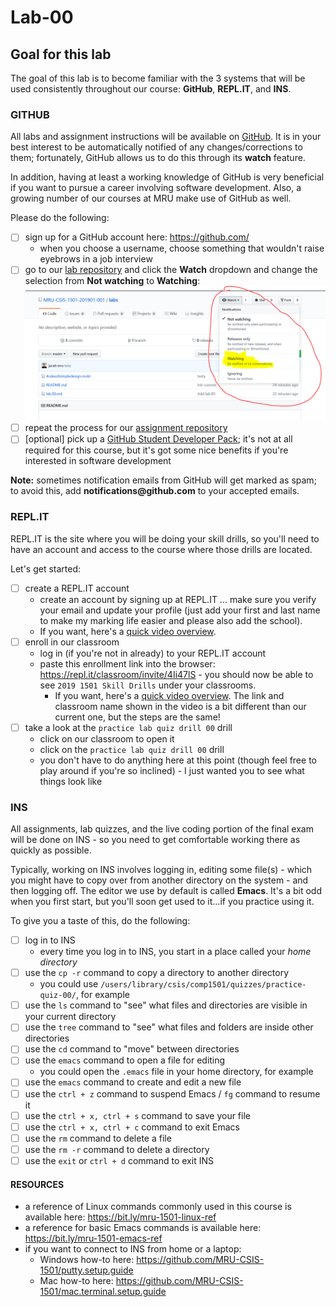 # Lab-00

## Goal for this lab

The goal of this lab is to become familiar with the 3 systems that will be used consistently throughout our course: **GitHub**, **<span>REPL.IT</span>**, and **INS**.

### GITHUB

All labs and assignment instructions will be available on [GitHub](https://github.com). It is in your best interest to be automatically notified of any changes/corrections to them; fortunately, GitHub allows us to do this through its **watch** feature.

In addition, having at least a working knowledge of GitHub is very beneficial if you want to pursue a career involving software development. Also, a growing number of our courses at MRU make use of GitHub as well.

Please do the following:

- [ ] sign up for a GitHub account here: https://github.com/
  - when you choose a username, choose something that wouldn't raise eyebrows in a job interview
- [ ] go to our [lab repository](https://github.com/MRU-CSIS-1501-201901-001/labs) and click the **Watch** dropdown and change the selection from **Not watching** to **Watching**: ![screenshot](images/lab.00.00.png)
- [ ] repeat the process for our [assignment repository](https://github.com/MRU-CSIS-1501-201901-001/assignments)
- [ ] [optional] pick up a [GitHub Student Developer Pack](https://help.github.com/articles/applying-for-a-student-developer-pack/); it's not at all required for this course, but it's got some nice benefits if you're interested in software development

**Note:** sometimes notification emails from GitHub will get marked as spam; to avoid this, add **notifications<span>@github.com</span>** to your accepted emails.

### <span>REPL.IT</span>

<span>REPL.IT</span> is the site where you will be doing your skill drills, so you'll need to have an account and access to the course where those drills are located.

Let's get started:

- [ ] create a <span>REPL.IT</span> account
  - create an account by signing up at REPL.IT ... make sure you verify your email and update your profile (just add your first and last name to make my marking life easier and please also add the school).
  - If you want, here's a [quick video overview](https://drive.google.com/a/mtroyal.ca/file/d/1K-dHMREkC4_z_U5b7k4HUBLe0q8m3p5z/view?usp=sharing).
- [ ] enroll in our classroom
  - log in (if you're not in already) to your REPL.IT account
  - paste this enrollment link into the browser: https://repl.it/classroom/invite/4Ii47lS - you should now be able to see `2019 1501 Skill Drills` under your classrooms.
    - If you want, here's a [quick video overview](https://drive.google.com/a/mtroyal.ca/file/d/1PqeRqn1-mPn2MYpNsPgWWP-SP_vnRxqf/view?usp=sharing). The link and classroom name shown in the video is a bit different than our current one, but the steps are the same!
- [ ] take a look at the `practice lab quiz drill 00` drill
  - click on our classroom to open it
  - click on the `practice lab quiz drill 00` drill
  - you don't have to do anything here at this point (though feel free to play around if you're so inclined) - I just wanted you to see what things look like

### INS

All assignments, lab quizzes, and the live coding portion of the final exam will be done on INS - so you need to get comfortable working there as quickly as possible.

Typically, working on INS involves logging in, editing some file(s) - which you might have to copy over from another directory on the system - and then logging off. The editor we use by default is called **Emacs**. It's a bit odd when you first start, but you'll soon get used to it...if you practice using it.

To give you a taste of this, do the following:

- [ ] log in to INS
    - every time you log in to INS, you start in a place called your _home directory_
- [ ] use the `cp -r` command to copy a directory to another directory
    - you could use `/users/library/csis/comp1501/quizzes/practice-quiz-00/`, for example
- [ ] use the `ls` command to "see" what files and directories are visible in your current directory
- [ ] use the `tree` command to "see" what files and folders are inside other directories
- [ ] use the `cd` command to "move" between directories
- [ ] use the `emacs` command to open a file for editing
    - you could open the `.emacs` file in your home directory, for example
- [ ] use the `emacs` command to create and edit a new file
- [ ] use the `ctrl + z` command to suspend Emacs / `fg` command to resume it
- [ ] use the `ctrl + x, ctrl + s` command to save your file
- [ ] use the `ctrl + x, ctrl + c` command to exit Emacs
- [ ] use the `rm` command to delete a file
- [ ] use the `rm -r` command to delete a directory
- [ ] use the `exit` or `ctrl + d` command to exit INS

#### RESOURCES

- a reference of Linux commands commonly used in this course is available here: https://bit.ly/mru-1501-linux-ref
- a reference for basic Emacs commands is available here: https://bit.ly/mru-1501-emacs-ref
- if you want to connect to INS from home or a laptop:
  - Windows how-to here: https://github.com/MRU-CSIS-1501/putty.setup.guide
  - Mac how-to here: https://github.com/MRU-CSIS-1501/mac.terminal.setup.guide
